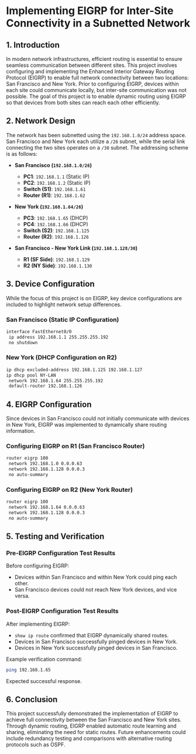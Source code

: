 # **Implementing EIGRP for Inter-Site Connectivity in a Subnetted Network**

## **1. Introduction**
In modern network infrastructures, efficient routing is essential to ensure seamless communication between different sites. This project involves configuring and implementing the Enhanced Interior Gateway Routing Protocol (EIGRP) to enable full network connectivity between two locations: San Francisco and New York. Prior to configuring EIGRP, devices within each site could communicate locally, but inter-site communication was not possible. The goal of this project is to enable dynamic routing using EIGRP so that devices from both sites can reach each other efficiently.

## **2. Network Design**
The network has been subnetted using the `192.168.1.0/24` address space. San Francisco and New York each utilize a `/26` subnet, while the serial link connecting the two sites operates on a `/30` subnet. The addressing scheme is as follows:

- **San Francisco (`192.168.1.0/26`)**
  - **PC1**: `192.168.1.1` (Static IP)
  - **PC2**: `192.168.1.2` (Static IP)
  - **Switch (S1)**: `192.168.1.61`
  - **Router (R1)**: `192.168.1.62`

- **New York (`192.168.1.64/26`)**
  - **PC3**: `192.168.1.65` (DHCP)
  - **PC4**: `192.168.1.66` (DHCP)
  - **Switch (S2)**: `192.168.1.125`
  - **Router (R2)**: `192.168.1.126`

- **San Francisco - New York Link (`192.168.1.128/30`)**
  - **R1 (SF Side)**: `192.168.1.129`
  - **R2 (NY Side)**: `192.168.1.130`

## **3. Device Configuration**
While the focus of this project is on EIGRP, key device configurations are included to highlight network setup differences. 

### **San Francisco (Static IP Configuration)**
```bash
interface FastEthernet0/0
 ip address 192.168.1.1 255.255.255.192
 no shutdown
```

### **New York (DHCP Configuration on R2)**
```bash
ip dhcp excluded-address 192.168.1.125 192.168.1.127
ip dhcp pool NY-LAN
 network 192.168.1.64 255.255.255.192
 default-router 192.168.1.126
```

## **4. EIGRP Configuration**
Since devices in San Francisco could not initially communicate with devices in New York, EIGRP was implemented to dynamically share routing information.

### **Configuring EIGRP on R1 (San Francisco Router)**
```bash
router eigrp 100
 network 192.168.1.0 0.0.0.63
 network 192.168.1.128 0.0.0.3
 no auto-summary
```

### **Configuring EIGRP on R2 (New York Router)**
```bash
router eigrp 100
 network 192.168.1.64 0.0.0.63
 network 192.168.1.128 0.0.0.3
 no auto-summary
```

## **5. Testing and Verification**
### **Pre-EIGRP Configuration Test Results**
Before configuring EIGRP:
- Devices within San Francisco and within New York could ping each other.
- San Francisco devices could not reach New York devices, and vice versa.

### **Post-EIGRP Configuration Test Results**
After implementing EIGRP:
- `show ip route` confirmed that EIGRP dynamically shared routes.
- Devices in San Francisco successfully pinged devices in New York.
- Devices in New York successfully pinged devices in San Francisco.

Example verification command:
```bash
ping 192.168.1.65
```
Expected successful response.

## **6. Conclusion**
This project successfully demonstrated the implementation of EIGRP to achieve full connectivity between the San Francisco and New York sites. Through dynamic routing, EIGRP enabled automatic route learning and sharing, eliminating the need for static routes. Future enhancements could include redundancy testing and comparisons with alternative routing protocols such as OSPF.

